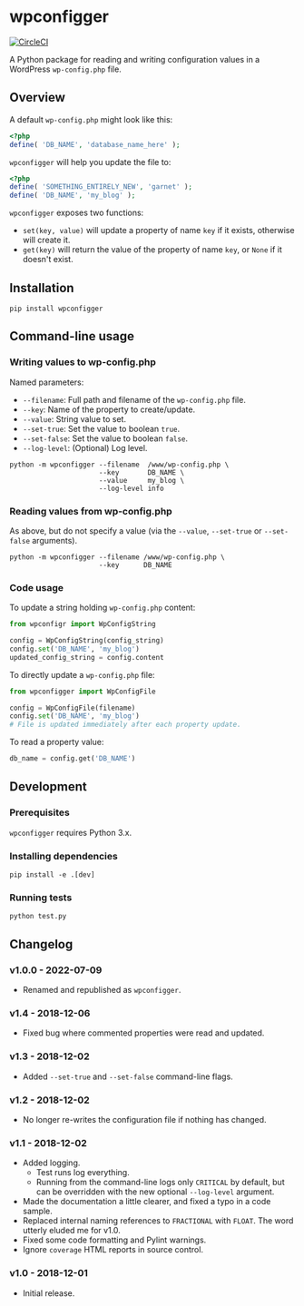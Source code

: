 # wpconfigger

[![CircleCI](https://circleci.com/gh/cariad/py-wpconfigr/tree/master.svg?style=svg)](https://circleci.com/gh/cariad/py-wpconfigr/tree/master)

A Python package for reading and writing configuration values in a WordPress `wp-config.php` file.

## Overview

A default `wp-config.php` might look like this:

```php
<?php
define( 'DB_NAME', 'database_name_here' );
```

`wpconfigger` will help you update the file to:

```php
<?php
define( 'SOMETHING_ENTIRELY_NEW', 'garnet' );
define( 'DB_NAME', 'my_blog' );
```

`wpconfigger` exposes two functions:

- `set(key, value)` will update a property of name `key` if it exists, otherwise will create it.
- `get(key)` will return the value of the property of name `key`, or `None` if it doesn't exist.


## Installation

```shell
pip install wpconfigger
```

## Command-line usage

### Writing values to wp-config.php

Named parameters:

- `--filename`: Full path and filename of the `wp-config.php` file.
- `--key`: Name of the property to create/update.
- `--value`: String value to set.
- `--set-true`: Set the value to boolean `true`.
- `--set-false`: Set the value to boolean `false`.
- `--log-level`: (Optional) Log level.

```shell
python -m wpconfigger --filename  /www/wp-config.php \
                      --key       DB_NAME \
                      --value     my_blog \
                      --log-level info
```

### Reading values from wp-config.php

As above, but do not specify a value (via the `--value`, `--set-true` or `--set-false` arguments).

```shell
python -m wpconfigger --filename /www/wp-config.php \
                      --key      DB_NAME
```

### Code usage

To update a string holding `wp-config.php` content:

```python
from wpconfigr import WpConfigString

config = WpConfigString(config_string)
config.set('DB_NAME', 'my_blog')
updated_config_string = config.content
```

To directly update a `wp-config.php` file:

```python
from wpconfigger import WpConfigFile

config = WpConfigFile(filename)
config.set('DB_NAME', 'my_blog')
# File is updated immediately after each property update.
```

To read a property value:

```python
db_name = config.get('DB_NAME')
```

## Development

### Prerequisites

`wpconfigger` requires Python 3.x.

### Installing dependencies

```shell
pip install -e .[dev]
```

### Running tests

```shell
python test.py
```

## Changelog

### v1.0.0 - 2022-07-09

- Renamed and republished as `wpconfigger`.

### v1.4 - 2018-12-06

- Fixed bug where commented properties were read and updated.

### v1.3 - 2018-12-02

- Added `--set-true` and `--set-false` command-line flags.

### v1.2 - 2018-12-02

- No longer re-writes the configuration file if nothing has changed.

### v1.1 - 2018-12-02

- Added logging.
  - Test runs log everything.
  - Running from the command-line logs only `CRITICAL` by default, but can be overridden with the new optional `--log-level` argument.
- Made the documentation a little clearer, and fixed a typo in a code sample.
- Replaced internal naming references to `FRACTIONAL` with `FLOAT`. The word utterly eluded me for v1.0.
- Fixed some code formatting and Pylint warnings.
- Ignore `coverage` HTML reports in source control.

### v1.0 - 2018-12-01

- Initial release.
